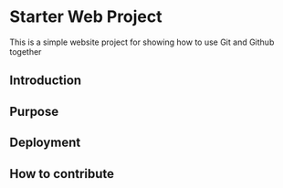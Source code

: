 # Starter Web Project

This is a simple website project for showing how to use Git and Github together

## Introduction
## Purpose
## Deployment
## How to contribute